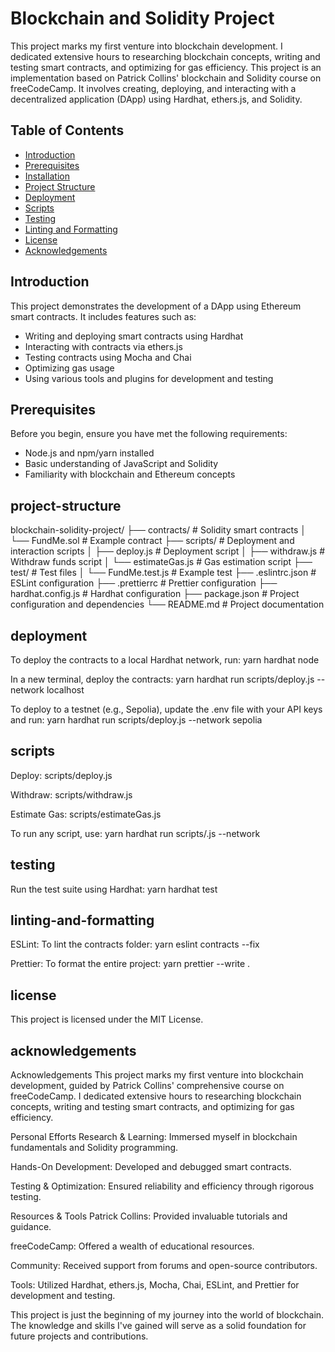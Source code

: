 # Blockchain and Solidity Project
This project marks my first venture into blockchain development. I dedicated extensive hours to researching blockchain concepts, writing and testing smart contracts, and optimizing for gas efficiency.
This project is an implementation based on Patrick Collins' blockchain and Solidity course on freeCodeCamp. It involves creating, deploying, and interacting with a decentralized application (DApp) using Hardhat, ethers.js, and Solidity.

## Table of Contents

- [Introduction](#introduction)
- [Prerequisites](#prerequisites)
- [Installation](#installation)
- [Project Structure](#project-structure)
- [Deployment](#deployment)
- [Scripts](#scripts)
- [Testing](#testing)
- [Linting and Formatting](#linting-and-formatting)
- [License](#license)
- [Acknowledgements](#acknowledgements)

## Introduction

This project demonstrates the development of a DApp using Ethereum smart contracts. It includes features such as:

- Writing and deploying smart contracts using Hardhat
- Interacting with contracts via ethers.js
- Testing contracts using Mocha and Chai
- Optimizing gas usage
- Using various tools and plugins for development and testing

## Prerequisites

Before you begin, ensure you have met the following requirements:

- Node.js and npm/yarn installed
- Basic understanding of JavaScript and Solidity
- Familiarity with blockchain and Ethereum concepts

## project-structure

blockchain-solidity-project/
├── contracts/            # Solidity smart contracts
│   └── FundMe.sol        # Example contract
├── scripts/              # Deployment and interaction scripts
│   ├── deploy.js         # Deployment script
│   ├── withdraw.js       # Withdraw funds script
│   └── estimateGas.js    # Gas estimation script
├── test/                 # Test files
│   └── FundMe.test.js    # Example test
├── .eslintrc.json        # ESLint configuration
├── .prettierrc           # Prettier configuration
├── hardhat.config.js     # Hardhat configuration
├── package.json          # Project configuration and dependencies
└── README.md             # Project documentation

## deployment

To deploy the contracts to a local Hardhat network, run: yarn hardhat node

In a new terminal, deploy the contracts: 
yarn hardhat run scripts/deploy.js --network localhost

To deploy to a testnet (e.g., Sepolia), update the .env file with your API keys and run:
yarn hardhat run scripts/deploy.js --network sepolia


## scripts

Deploy: scripts/deploy.js

Withdraw: scripts/withdraw.js

Estimate Gas: scripts/estimateGas.js

To run any script, use:
yarn hardhat run scripts/<script-name>.js --network <network-name>

## testing
Run the test suite using Hardhat:
yarn hardhat test

## linting-and-formatting
ESLint: To lint the contracts folder:
yarn eslint contracts --fix

Prettier: To format the entire project:
yarn prettier --write .

## license
This project is licensed under the MIT License.

## acknowledgements

Acknowledgements
This project marks my first venture into blockchain development, guided by Patrick Collins' comprehensive course on freeCodeCamp. I dedicated extensive hours to researching blockchain concepts, writing and testing smart contracts, and optimizing for gas efficiency.

Personal Efforts
Research & Learning: Immersed myself in blockchain fundamentals and Solidity programming.

Hands-On Development: Developed and debugged smart contracts.

Testing & Optimization: Ensured reliability and efficiency through rigorous testing.

Resources & Tools
Patrick Collins: Provided invaluable tutorials and guidance.

freeCodeCamp: Offered a wealth of educational resources.

Community: Received support from forums and open-source contributors.

Tools: Utilized Hardhat, ethers.js, Mocha, Chai, ESLint, and Prettier for development and testing.

This project is just the beginning of my journey into the world of blockchain. The knowledge and skills I've gained will serve as a solid foundation for future projects and contributions.

